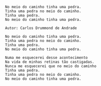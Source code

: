     No meio do caminho tinha uma pedra.
    Tinha uma pedra no meio do caminho.
    Tinha uma pedra.
    No meio do caminho tinha uma pedra.

    Autor: Carlos Drummond de Andrade
    
    No meio do caminho tinha uma pedra.
    Tinha uma pedra no meio do caminho.
    Tinha uma pedra.
    No meio do caminho tinha uma pedra.

	Numa me esquecerei desse acontecimento
    Na vida de minhas retinas tão castigadas.
    Nunca me esquecerei que no meio do caminho
    Tinha uma pedra.
    Tinha uma pedra no meio do caminho.
    No meio do caminho tinha uma pedra.
